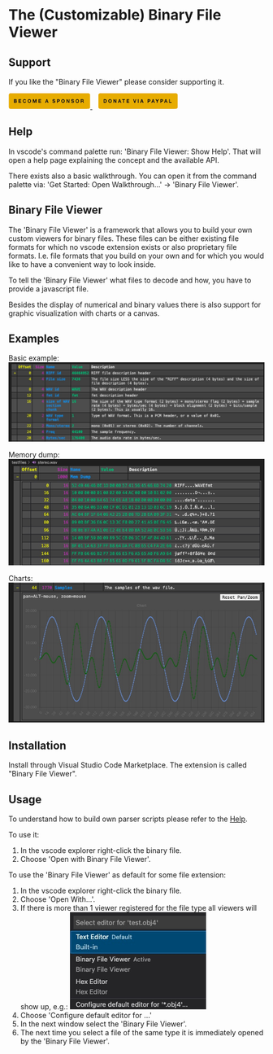 # The (Customizable) Binary File Viewer

## Support

If you like the "Binary File Viewer" please consider supporting it.

<a href="https://github.com/sponsors/maziac" title="Github sponsor">
	<img src="assets/button_donate_sp.png" />
</a>
&nbsp;&nbsp;
<a href="https://www.paypal.com/donate/?hosted_button_id=K6NNLZCTN3UV4&locale.x=en_DE&Z3JncnB0=" title="PayPal">
	<img src="assets/button_donate_pp.png" />
</a>


## Help

In vscode's command palette run: 'Binary File Viewer: Show Help'.
That will open a help page explaining the concept and the available API.

There exists also a basic walkthrough. You can open it from the command palette via: 'Get Started: Open Walkthrough...' -> 'Binary File Viewer'.
## Binary File Viewer

The 'Binary File Viewer' is a framework that allows you to build your own custom viewers for binary files.
These files can be either existing file formats for which no vscode extension exists or also proprietary file formats.
I.e. file formats that you build on your own and for which you would like to have a convenient way to look inside.

To tell the 'Binary File Viewer' what files to decode and how, you have to provide a javascript file.

Besides the display of numerical and binary values there is also support for graphic visualization with charts or a canvas.

## Examples

Basic example:
![](assets/basic_example.jpg)


Memory dump:
![](assets/help/help3.jpg)


Charts:
![](assets/help/help4b.jpg)


## Installation

Install through Visual Studio Code Marketplace.
The extension is called "Binary File Viewer".


## Usage

To understand how to build own parser scripts please refer to the [Help](https://github.com/maziac/binary-file-viewer/blob/main/assets/help/help.md).

To use it:
1. In the vscode explorer right-click the binary file.
2. Choose 'Open with Binary File Viewer'.

To use the 'Binary File Viewer' as default for some file extension:
1. In the vscode explorer right-click the binary file.
2. Choose 'Open With...'.
3. If there is more than 1 viewer registered for the file type all viewers will show up, e.g.:
![](assets/viewer_selection.jpg)
4. Choose 'Configure default editor for ...'
5. In the next window select the 'Binary File Viewer'.
6. The next time you select a file of the same type it is immediately opened by the 'Binary File Viewer'.

